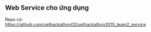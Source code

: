 ## Web Service cho ứng dụng



Repo cũ:
https://github.com/uethackathon02/uethackathon2015_team2_service